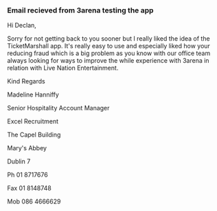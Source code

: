 ### Email recieved from 3arena testing the app

Hi Declan,

Sorry for not getting back to you sooner but I really liked the idea of the TicketMarshall app. It's really easy to use and especially liked how your reducing fraud which is a big problem as you know with our office team always looking for ways to improve the while experience with 3arena in relation with Live Nation Entertainment.


 Kind Regards

 

Madeline Hanniffy

Senior Hospitality Account Manager

Excel Recruitment

The Capel Building

Mary's Abbey

Dublin 7

 

Ph        01 8717676

Fax       01 8148748

Mob    086 4666629     